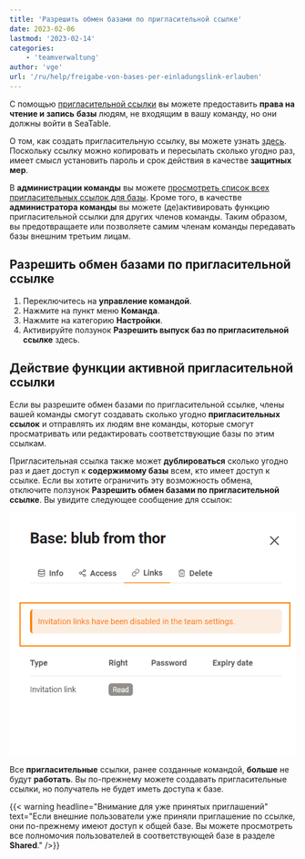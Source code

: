 ```yaml
---
title: 'Разрешить обмен базами по пригласительной ссылке'
date: 2023-02-06
lastmod: '2023-02-14'
categories:
    - 'teamverwaltung'
author: 'vge'
url: '/ru/help/freigabe-von-bases-per-einladungslink-erlauben'
---
```


С помощью [пригласительной ссылки](https://seatable.io/ru/docs/freigabelinks/einladungs-link-erklaert/) вы можете предоставить **права на чтение и запись** **базы** людям, не входящим в вашу команду, но они должны войти в SeaTable.

О том, как создать пригласительную ссылку, вы можете узнать [здесь](https://seatable.io/ru/docs/freigabelinks/einladungs-link-erklaert/). Поскольку ссылку можно копировать и пересылать сколько угодно раз, имеет смысл установить пароль и срок действия в качестве **защитных мер**.

В **администрации команды** вы можете [просмотреть список всех пригласительных ссылок для базы](https://seatable.io/ru/docs/teamverwaltung/bases-in-der-teamverwaltung/). Кроме того, в качестве **администратора команды** вы можете (де)активировать функцию пригласительной ссылки для других членов команды. Таким образом, вы предотвращаете или позволяете самим членам команды передавать базы внешним третьим лицам.

## Разрешить обмен базами по пригласительной ссылке

1. Переключитесь на **управление командой**.
2. Нажмите на пункт меню **Команда**.
3. Нажмите на категорию **Настройки**.
4. Активируйте ползунок **Разрешить выпуск баз по пригласительной ссылке** здесь.

## Действие функции активной пригласительной ссылки

Если вы разрешите обмен базами по пригласительной ссылке, члены вашей команды смогут создавать сколько угодно **пригласительных ссылок** и отправлять их людям вне команды, которые смогут просматривать или редактировать соответствующие базы по этим ссылкам.

Пригласительная ссылка также может **дублироваться** сколько угодно раз и дает доступ к **содержимому базы** всем, кто имеет доступ к ссылке. Если вы хотите ограничить эту возможность обмена, отключите ползунок **Разрешить обмен базами по пригласительной ссылке**. Вы увидите следующее сообщение для ссылок:

![Сообщение об ошибке Ссылка на приглашение в администрации команды](images/Fehlermeldung-EInladungslink.png)

Все **пригласительные** ссылки, ранее созданные командой, **больше** не будут **работать**. Вы по-прежнему можете создавать пригласительные ссылки, но получатель не будет иметь доступа к базе.

{{< warning  headline="Внимание для уже принятых приглашений"  text="Если внешние пользователи уже приняли приглашение по ссылке, они по-прежнему имеют доступ к общей базе. Вы можете просмотреть все полномочия пользователей в соответствующей базе в разделе **Shared**." />}}
